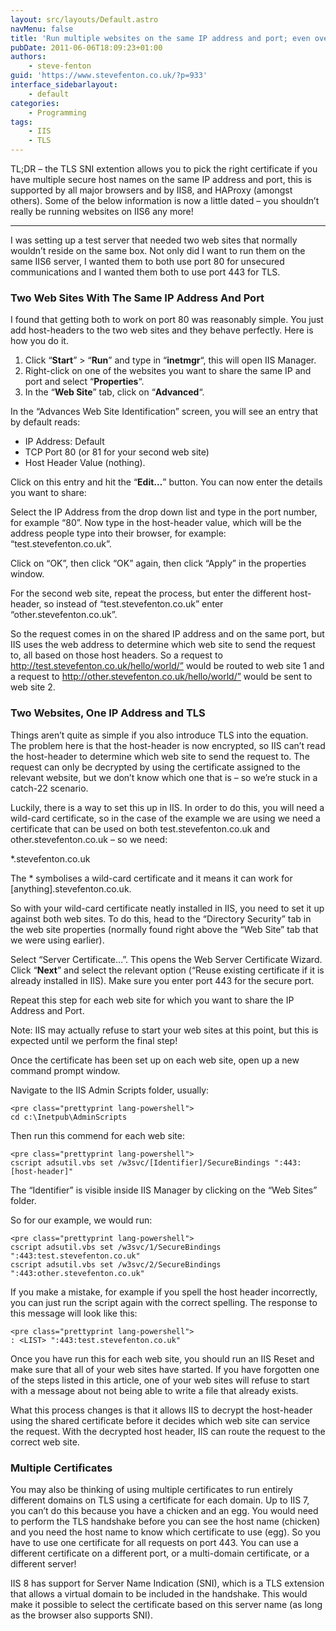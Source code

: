 ```yaml
---
layout: src/layouts/Default.astro
navMenu: false
title: 'Run multiple websites on the same IP address and port; even over SSL'
pubDate: 2011-06-06T18:09:23+01:00
authors:
    - steve-fenton
guid: 'https://www.stevefenton.co.uk/?p=933'
interface_sidebarlayout:
    - default
categories:
    - Programming
tags:
    - IIS
    - TLS
---
```


TL;DR – the TLS SNI extention allows you to pick the right certificate if you have multiple secure host names on the same IP address and port, this is supported by all major browsers and by IIS8, and HAProxy (amongst others). Some of the below information is now a little dated – you shouldn’t really be running websites on IIS6 any more!

- - - - - -

I was setting up a test server that needed two web sites that normally wouldn’t reside on the same box. Not only did I want to run them on the same IIS6 server, I wanted them to both use port 80 for unsecured communications and I wanted them both to use port 443 for TLS.

### Two Web Sites With The Same IP Address And Port

I found that getting both to work on port 80 was reasonably simple. You just add host-headers to the two web sites and they behave perfectly. Here is how you do it.

1. Click “<span style="font-weight: bold;">Start</span>” &gt; “<span style="font-weight: bold;">Run</span>” and type in “<span style="font-weight: bold;">inetmgr</span>“, this will open IIS Manager.
2. Right-click on one of the websites you want to share the same IP and port and select “<span style="font-weight: bold;">Properties</span>“.
3. In the “<span style="font-weight: bold;">Web Site</span>” tab, click on “<span style="font-weight: bold;">Advanced</span>“.

In the “Advances Web Site Identification” screen, you will see an entry that by default reads:

- IP Address: Default
- TCP Port 80 (or 81 for your second web site)
- Host Header Value (nothing).

Click on this entry and hit the “<span style="font-weight: bold;">Edit…</span>” button. You can now enter the details you want to share:

Select the IP Address from the drop down list and type in the port number, for example “80”. Now type in the host-header value, which will be the address people type into their browser, for example: “test.stevefenton.co.uk”.

Click on “OK”, then click “OK” again, then click “Apply” in the properties window.

For the second web site, repeat the process, but enter the different host-header, so instead of “test.stevefenton.co.uk” enter “other.stevefenton.co.uk”.

So the request comes in on the shared IP address and on the same port, but IIS uses the web address to determine which web site to send the request to, all based on those host headers. So a request to http://test.stevefenton.co.uk/hello/world/” would be routed to web site 1 and a request to http://other.stevefenton.co.uk/hello/world/” would be sent to web site 2.

### Two Websites, One IP Address and TLS

Things aren’t quite as simple if you also introduce TLS into the equation. The problem here is that the host-header is now encrypted, so IIS can’t read the host-header to determine which web site to send the request to. The request can only be decrypted by using the certificate assigned to the relevant website, but we don’t know which one that is – so we’re stuck in a catch-22 scenario.

Luckily, there is a way to set this up in IIS. In order to do this, you will need a wild-card certificate, so in the case of the example we are using we need a certificate that can be used on both test.stevefenton.co.uk and other.stevefenton.co.uk – so we need:

\*.stevefenton.co.uk

The \* symbolises a wild-card certificate and it means it can work for \[anything\].stevefenton.co.uk.

So with your wild-card certificate neatly installed in IIS, you need to set it up against both web sites. To do this, head to the “Directory Security” tab in the web site properties (normally found right above the “Web Site” tab that we were using earlier).

Select “Server Certificate…”. This opens the Web Server Certificate Wizard. Click “<span style="font-weight: bold;">Next</span>” and select the relevant option (“Reuse existing certificate if it is already installed in IIS). Make sure you enter port 443 for the secure port.

Repeat this step for each web site for which you want to share the IP Address and Port.

Note: IIS may actually refuse to start your web sites at this point, but this is expected until we perform the final step!

Once the certificate has been set up on each web site, open up a new command prompt window.

Navigate to the IIS Admin Scripts folder, usually:

```
<pre class="prettyprint lang-powershell">
cd c:\Inetpub\AdminScripts
```
Then run this commend for each web site:

```
<pre class="prettyprint lang-powershell">
cscript adsutil.vbs set /w3svc/[Identifier]/SecureBindings ":443:[host-header]"
```
The “Identifier” is visible inside IIS Manager by clicking on the “Web Sites” folder.

So for our example, we would run:

```
<pre class="prettyprint lang-powershell">
cscript adsutil.vbs set /w3svc/1/SecureBindings ":443:test.stevefenton.co.uk"
cscript adsutil.vbs set /w3svc/2/SecureBindings ":443:other.stevefenton.co.uk"
```
If you make a mistake, for example if you spell the host header incorrectly, you can just run the script again with the correct spelling. The response to this message will look like this:

```
<pre class="prettyprint lang-powershell">
: <LIST> ":443:test.stevefenton.co.uk"
```
Once you have run this for each web site, you should run an IIS Reset and make sure that all of your web sites have started. If you have forgotten one of the steps listed in this article, one of your web sites will refuse to start with a message about not being able to write a file that already exists.

What this process changes is that it allows IIS to decrypt the host-header using the shared certificate before it decides which web site can service the request. With the decrypted host header, IIS can route the request to the correct web site.

### Multiple Certificates

You may also be thinking of using multiple certificates to run entirely different domains on TLS using a certificate for each domain. Up to IIS 7, you can’t do this because you have a chicken and an egg. You would need to perform the TLS handshake before you can see the host name (chicken) and you need the host name to know which certificate to use (egg). So you have to use one certificate for all requests on port 443. You can use a different certificate on a different port, or a multi-domain certificate, or a different server!

IIS 8 has support for Server Name Indication (SNI), which is a TLS extension that allows a virtual domain to be included in the handshake. This would make it possible to select the certificate based on this server name (as long as the browser also supports SNI).